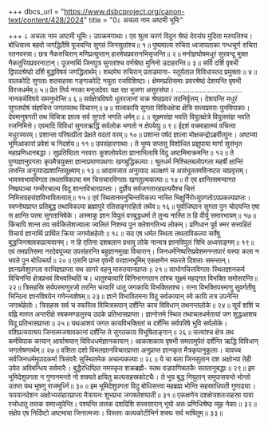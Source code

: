 +++
dbcs_url = "https://www.dsbcproject.org/canon-text/content/428/2024"
title = "0८ अचला नाम अष्टमी भूमिः"

+++
८ अचला नाम अष्टमी भूमिः। 
उपक्रमगाथाः।
एव श्रुत्व चरणं विदुन श्रेष्ठं 
देवसंघ मुदिता मरुपतिश्च। 
बोधिसत्त्व बहवो जगद्धितैषि 
पूजयन्ति सुगतं जिनसुतांश्च॥ १॥
पुष्पमाल्य रुचिरा ध्वजापताका 
गन्धचूर्ण रुचिरा रतनवस्त्रा। 
छत्र नैकरुचिरान् मणिप्रत्युप्तान् 
हारमेघप्रवरानभिसृजन्ति॥ २॥
मनोज्ञघोषमधुरं सुरवन्दू 
मुक्त नैकतुरियप्रवरनाटान्। 
पूजनार्थि जिनपुत्र सुगतांश्च 
वर्णश्रेष्ठ मुनिनो उदाहरन्ति॥ ३॥
सर्वि दर्शि वृषभी द्विपादश्रेष्ठो 
दर्शि बुद्धविषयं जगद्धितार्थम्। 
शब्दमेघ रुचिरान् प्रताडमाना-
स्तूर्यताल विविधास्तद प्रमुक्ताः॥ ४॥
वालकोटि सुगताः शतसहस्रा 
गङ्गाकोटि नयुता रजविशिष्टाः। 
क्षेममप्रतिसमाः प्रवरश्रेष्ठं 
देशयन्ति वृषभी विरजधर्मम्॥ ५॥
प्रेत तिर्य नरका मनुजदेवाः 
यक्ष रक्ष भुजगा असुरसंघा।
.................................
नानकर्मविषये समनुभोन्ति॥ ६॥
सर्वक्षेत्रविषये धुतरजानां 
चक्र श्रेष्ठप्रवरं तदनिर्वृत्तम्। 
देशयन्ति मधुरं सुगतघोषं 
संज्ञचित्त जगतस्तथ विचारन्॥ ७॥
सत्त्वकायि सुगता विविधक्षेत्रा 
क्षेत्रि सत्त्वप्रवराः पुनविपाकाः।
देवमानुषगती तथ विचित्रा 
ज्ञात्व सर्व सुगतो भणति धर्मम्॥ ८॥
सूक्ष्मसंज्ञ भवति विपुलक्षेत्रे
विपुलसंज्ञ भवति रजनिमित्ते। 
एवमादि विविधां सुगतऋद्धिं 
सर्वलोक भणतो न क्षेपयेयुः॥ ९॥
ईद्दशं वचमाहात्म्यं वचित्वा मधुरस्वरम्। 
प्रशान्ता परिषत्प्रीता प्रेक्षते वदतां वरम्॥ १०॥
प्रशान्त पर्षदं ज्ञात्वा मोक्षचन्द्रोऽब्रवीत्पुनः। 
अष्टम्या भूमिआकारां प्रवेशं च निदर्शय॥ ११॥
उपसंहारगाथाः।
ते भूम्य सप्तसु विशोधित प्रज्ञुपाया
मार्गा सुसंभृत महाप्रणिधानबद्धाः।
सुप्रतिष्ठिता नरवराः कुशलोपपेता
ज्ञानाभिलाषि विदु अष्टमिमाक्रमन्ति॥ १२॥
ते पुण्यज्ञानुपगताः कृपमैत्रयुक्ता
ज्ञानाप्रमाणपथगाः खगबुद्धिकल्पाः।
श्रुतधर्म निश्चितबलोपगता महर्षी
क्षान्तिं लभन्ति अनुत्पादप्रशान्तिसूक्ष्माम्॥ १३॥
आदावजात अनुत्पाद अलक्षणं च
असंभूततमविनष्टत चाप्रवृत्तम्।
भावस्वभावविगता तथताविकल्पा
मम चित्तचारविगताः खगतुल्यकल्पाः॥ १४॥
ते एव क्षान्तिसमन्वागत निष्प्रपञ्चा
गम्भीरचाल्य विदु शान्तविचारप्राप्ताः।
दुर्ज्ञेय सर्वजगतारहप्रत्ययैश्च
चित्तं निमित्तग्रहसंज्ञविभावितत्वात्॥ १५॥
एवं स्थितानमनुचिन्तविकल्प नास्ति
भिक्षुर्निरोध्युपगतोऽपप्रकल्पप्राप्तः।
स्वप्नोघप्राप्त प्रतिबुद्ध तथाविकल्पा
ब्रह्मापुरे रतिसङ्गरहितो तथैव॥ १६॥
पूर्वाधिष्ठान सुगता पुन चोदयन्ति
एषा स क्षान्ति परमा सुगताभिषेके।
अस्माकु ज्ञान विपुलं वरबुद्धधर्मा
ते तुभ्य नास्ति त हि वीर्यु समारभायम्॥ १७॥
किंचापि शान्त तव सर्वकिलेशज्वाला
ज्वलितं निशम्य पुन क्लेशगतिभ्य लोकम्।
प्रणिधान पूर्व स्मर सत्त्वहितं विचार्य
ज्ञानार्थि प्रार्थित क्रिया जगमोक्षहेतोः॥ १८॥
सद एष धर्मत स्थिता तथताविकल्पा
सर्वेषु बुद्धजिनश्रावकप्रत्ययानम्।
न हि एतिना दशबलान प्रभावु लोके
नान्यत्र ज्ञानविपुलं त्रिभि अध्वसङ्गम्॥ १९॥
एवं तमप्रतिसमा नरदेवपूज्या
उपसंहरन्ति बहुज्ञानमुखा विचारान्।
जिनधर्मनिष्पत्तिप्रवेशमनन्तपारं
यस्या कला न भवते पुन बोधिचर्या॥ २०॥
एतानि प्राप्त वृषभी वरज्ञानभूमिम्
एकक्षणेन स्फरते दिशताः समन्तान्।
ज्ञानप्रवेशुपगता वरभिज्ञप्राप्ता
यथ सागरे वहनु मारुतयानप्राप्तः॥ २१॥
साभोगचित्तविगताः स्थितज्ञानकर्म
विचिनन्ति क्षेत्रप्रभवं विभवस्थितिं च।
धातुश्चत्वारि विनिभागगतान तांश्च
सूक्ष्मं महद्गत विभक्ति समोसरन्ति॥ २२॥
त्रिसहस्रि सर्वपरमाणुरजो तरन्ति
चत्वारि धातु जगकायि विभक्तितश्च।
रत्ना विभक्तिपरमाणु सुवर्गतीषु
भिन्दित्व ज्ञानविषयेन गणेन्त्यशेषम्॥ २३॥
ज्ञाने विभावितमना विदु सर्वकायान्
स्वे कायि तत्र उपनेन्ति जगार्थहेतोः।
त्रिसहस्र सर्व च स्फरित्व विचित्ररूपान् 
दर्शेन्ति काय विविधान् तथनन्तलोके॥ २४॥
सूर्यं शशिं च वह्नि मारुत अन्तरीक्षे
स्वकमण्डलुस्य उदके प्रतिभासप्राप्ता।
ज्ञानोत्तमे स्थित तथाचलधर्मतायां
जग शुद्धआशय विदू प्रतिभासप्राप्ता॥ २५॥
यथआशयं जगत कायविभक्तितां च
दर्शेन्ति सर्वपरिषे भुवि सर्वलोके।
वशिप्रत्ययाश्रय जिनात्मजश्रावकानां
दर्शेन्ति ते सुगतकाय विभूषिताङ्गान्॥ २६॥
सत्त्वांश्च क्षेत्र तथ कर्मविपाक कायान्
आर्याश्रयान् विविधधर्मज्ञानकायान्।
आकाशकाय वृषभी समतामुपेतं
दर्शेन्ति ऋद्धि विविधान् जगतोषणार्थम्॥ २७॥
वशिता दशो विमलज्ञानविचारप्राप्ता
अनुप्राप्त ज्ञानकृत मैत्रकृपानुकूलाः।
यावच्च सर्वजिनधर्ममुपादकर्मा
त्रिसंवरैः सुस्थितमेक अचल्यकल्पाः॥ २८॥
ये चा बला जिनसुतान दश अक्षोभ्या
तेही उपेत अविबन्धिय सर्वमारैः।
बुद्धैरधिष्ठित नमस्कृत शक्रब्रह्मै-
स्तथ वज्रपाणिबलकैः सततानुबद्धाः॥ २९॥
इम भूमिदेशुपगता न गुणानमन्तो
नो शक्यते क्षयितु कल्पसहस्रकोट्यैः।
ते भूय बुद्ध नियुतान् समुपासयन्ते
भोन्तो उतप्त यथ भूषणु राजमूर्ध्नि॥ ३०॥
इम भूमिदेशुपगता विदु बोधिसत्त्वा
महब्रह्म भोन्ति सहस्राधिपती गुणाढ्याः।
त्रययानदेशन अक्षोभ्यसंहारप्राप्ता
मैत्रायनः शुभप्रभा जगक्लेशघाती॥ ३१॥
एकक्षणेन दशक्षेत्रशतःसहस्रा
यावा रजोधातु तत्तक समाध्युपेन्ति।
पश्यन्ति तत्तक दशदिशि सत्त्वसारान्
भूयो अतः प्रणिधिश्रेष्ठ व्यूह नेकाः॥ ३२॥
संक्षेप एष निर्दिष्टो अष्टमाया जिनात्मजाः।
विस्तरः कल्पकोटीभिर्न शक्यः सर्व भाषितुम्॥ ३३॥
